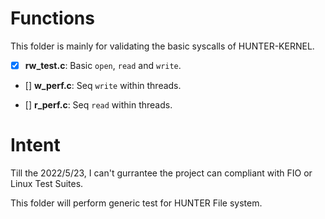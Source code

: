 # Functions

This folder is mainly for validating the basic syscalls of HUNTER-KERNEL.

- [x] **rw_test.c**: Basic `open`, `read` and `write`.

- [] **w_perf.c**: Seq `write` within threads.

- [] **r_perf.c**: Seq `read` within threads.  

# Intent

Till the 2022/5/23, I can't gurrantee the project can compliant with FIO or Linux Test Suites.

This folder will perform generic test for HUNTER File system.